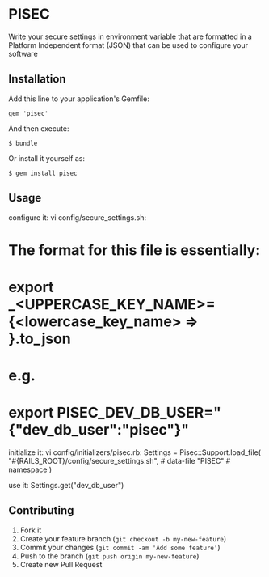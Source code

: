 # PISEC

Write your secure settings in environment variable that are formatted in a Platform Independent format (JSON) that can be used to configure your software

## Installation

Add this line to your application's Gemfile:

    gem 'pisec'

And then execute:

    $ bundle

Or install it yourself as:

    $ gem install pisec

## Usage

configure it:
  vi config/secure_settings.sh:
  # The format for this file is essentially:
  # export <NAMESPACE>_<UPPERCASE_KEY_NAME>={<lowercase_key_name> => <val>}.to_json
  # e.g.
  # export PISEC_DEV_DB_USER="{\"dev_db_user\":\"pisec\"}"

initialize it:
  vi config/initializers/pisec.rb:
    Settings = Pisec::Support.load_file(
     "#{RAILS_ROOT}/config/secure_settings.sh", # data-file
     "PISEC" # namespace
    )

use it:
  Settings.get("dev_db_user")

## Contributing

1. Fork it
2. Create your feature branch (`git checkout -b my-new-feature`)
3. Commit your changes (`git commit -am 'Add some feature'`)
4. Push to the branch (`git push origin my-new-feature`)
5. Create new Pull Request
